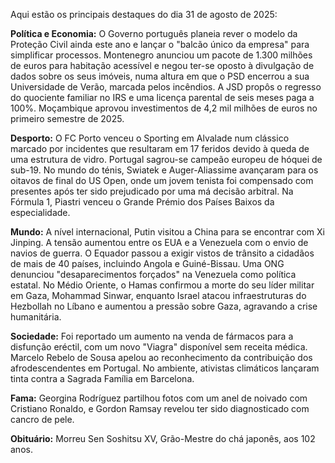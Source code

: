 Aqui estão os principais destaques do dia 31 de agosto de 2025:

**Política e Economia:** O Governo português planeia rever o modelo da Proteção Civil ainda este ano e lançar o "balcão único da empresa" para simplificar processos. Montenegro anunciou um pacote de 1.300 milhões de euros para habitação acessível e negou ter-se oposto à divulgação de dados sobre os seus imóveis, numa altura em que o PSD encerrou a sua Universidade de Verão, marcada pelos incêndios. A JSD propôs o regresso do quociente familiar no IRS e uma licença parental de seis meses paga a 100%. Moçambique aprovou investimentos de 4,2 mil milhões de euros no primeiro semestre de 2025.

**Desporto:** O FC Porto venceu o Sporting em Alvalade num clássico marcado por incidentes que resultaram em 17 feridos devido à queda de uma estrutura de vidro. Portugal sagrou-se campeão europeu de hóquei de sub-19. No mundo do ténis, Swiatek e Auger-Aliassime avançaram para os oitavos de final do US Open, onde um jovem tenista foi compensado com presentes após ter sido prejudicado por uma má decisão arbitral. Na Fórmula 1, Piastri venceu o Grande Prémio dos Países Baixos da especialidade.

**Mundo:** A nível internacional, Putin visitou a China para se encontrar com Xi Jinping. A tensão aumentou entre os EUA e a Venezuela com o envio de navios de guerra. O Equador passou a exigir vistos de trânsito a cidadãos de mais de 40 países, incluindo Angola e Guiné-Bissau. Uma ONG denunciou "desaparecimentos forçados" na Venezuela como política estatal. No Médio Oriente, o Hamas confirmou a morte do seu líder militar em Gaza, Mohammad Sinwar, enquanto Israel atacou infraestruturas do Hezbollah no Líbano e aumentou a pressão sobre Gaza, agravando a crise humanitária.

**Sociedade:** Foi reportado um aumento na venda de fármacos para a disfunção eréctil, com um novo "Viagra" disponível sem receita médica. Marcelo Rebelo de Sousa apelou ao reconhecimento da contribuição dos afrodescendentes em Portugal. No ambiente, ativistas climáticos lançaram tinta contra a Sagrada Família em Barcelona.

**Fama:** Georgina Rodríguez partilhou fotos com um anel de noivado com Cristiano Ronaldo, e Gordon Ramsay revelou ter sido diagnosticado com cancro de pele.

**Obituário:** Morreu Sen Soshitsu XV, Grão-Mestre do chá japonês, aos 102 anos.